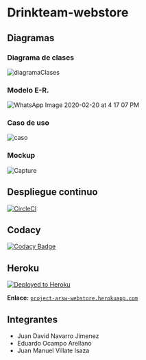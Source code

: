 # Drinkteam-webstore


## Diagramas

### Diagrama de clases

![diagramaClases](https://user-images.githubusercontent.com/44879884/74988712-8c652100-540c-11ea-86bf-850ddb667c97.PNG)

### Modelo E-R.

![WhatsApp Image 2020-02-20 at 4 17 07 PM](https://user-images.githubusercontent.com/44879884/74989071-72780e00-540d-11ea-9c1a-40f843d9c15e.jpeg)

### Caso de uso

![caso](https://user-images.githubusercontent.com/44879884/74989135-99364480-540d-11ea-9d76-4ef2299c4e1f.PNG)

### Mockup

![Capture](https://user-images.githubusercontent.com/53972469/75044637-fd99e800-548f-11ea-8c26-4d4f74d427ce.PNG)


## Despliegue continuo

[![CircleCI](https://circleci.com/gh/DrinkTeam-Project-Arsw/drinkteam-webstore.svg?style=svg)](https://circleci.com/gh/DrinkTeam-Project-Arsw/drinkteam-webstore)

## Codacy

[![Codacy Badge](https://api.codacy.com/project/badge/Grade/ad2af9350d84404d80b3aee9064be5fe)](https://www.codacy.com/gh/DrinkTeam-Project-Arsw/drinkteam-webstore?utm_source=github.com&amp;utm_medium=referral&amp;utm_content=DrinkTeam-Project-Arsw/drinkteam-webstore&amp;utm_campaign=Badge_Grade)

## Heroku

[![Deployed to Heroku](https://www.herokucdn.com/deploy/button.png)](https://project-arsw-webstore.herokuapp.com/login)

**Enlace:** [`project-arsw-webstore.herokuapp.com`](https://project-arsw-webstore.herokuapp.com/login)

## Integrantes
  - Juan David Navarro Jimenez
  - Eduardo Ocampo Arellano
  - Juan Manuel Villate Isaza
